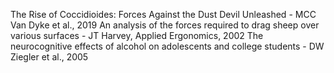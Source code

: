 The Rise of Coccidioides: Forces Against the Dust Devil Unleashed - MCC Van Dyke et al., 2019
An analysis of the forces required to drag sheep over various surfaces - JT Harvey, Applied Ergonomics, 2002
The neurocognitive effects of alcohol on adolescents and college students - DW Ziegler et al., 2005
